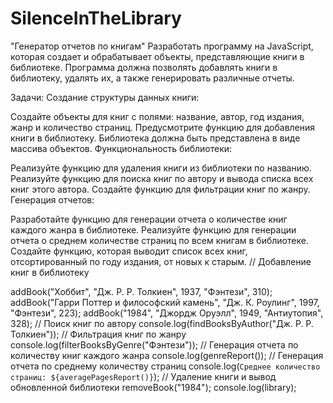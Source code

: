 # SilenceInTheLibrary


"Генератор отчетов по книгам"
Разработать программу на JavaScript, которая создает и обрабатывает объекты, представляющие книги в библиотеке. Программа должна позволять добавлять книги в библиотеку, удалять их, а также генерировать различные отчеты.

Задачи:
Создание структуры данных книги:

Создайте объекты для книг с полями: название, автор, год издания, жанр и количество страниц.
Предусмотрите функцию для добавления книги в библиотеку. Библиотека должна быть представлена в виде массива объектов.
Функциональность библиотеки:

Реализуйте функцию для удаления книги из библиотеки по названию.
Реализуйте функцию для поиска книг по автору и вывода списка всех книг этого автора.
Создайте функцию для фильтрации книг по жанру.
Генерация отчетов:

Разработайте функцию для генерации отчета о количестве книг каждого жанра в библиотеке.
Реализуйте функцию для генерации отчета о среднем количестве страниц по всем книгам в библиотеке.
Создайте функцию, которая выводит список всех книг, отсортированный по году издания, от новых к старым.
// Добавление книг в библиотеку

addBook("Хоббит", "Дж. Р. Р. Толкиен", 1937, "Фэнтези", 310);
addBook("Гарри Поттер и философский камень", "Дж. К. Роулинг", 1997, "Фэнтези", 223);
addBook("1984", "Джордж Оруэлл", 1949, "Антиутопия", 328);
// Поиск книг по автору
console.log(findBooksByAuthor("Дж. Р. Р. Толкиен"));
// Фильтрация книг по жанру
console.log(filterBooksByGenre("Фэнтези"));
// Генерация отчета по количеству книг каждого жанра
console.log(genreReport());
// Генерация отчета по среднему количеству страниц
console.log(`Среднее количество страниц: ${averagePagesReport()}`);
// Удаление книги и вывод обновленной библиотеки
removeBook("1984"); console.log(library);
